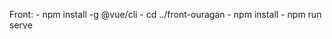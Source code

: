 Front:
    - npm install -g @vue/cli
    - cd ../front-ouragan
    - npm install
    - npm run serve
